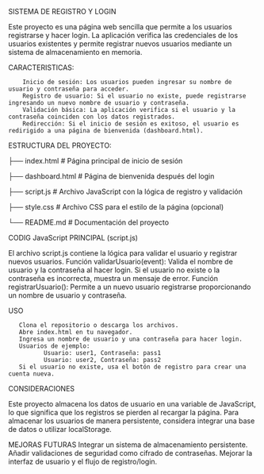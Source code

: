 SISTEMA DE REGISTRO Y LOGIN

Este proyecto es una página web sencilla que permite a los usuarios registrarse y hacer login. La aplicación verifica las credenciales de los usuarios existentes y permite registrar nuevos usuarios mediante un sistema de almacenamiento en memoria.

CARACTERISTICAS:

        Inicio de sesión: Los usuarios pueden ingresar su nombre de usuario y contraseña para acceder.
        Registro de usuario: Si el usuario no existe, puede registrarse ingresando un nuevo nombre de usuario y contraseña.
        Validación básica: La aplicación verifica si el usuario y la contraseña coinciden con los datos registrados.
        Redirección: Si el inicio de sesión es exitoso, el usuario es redirigido a una página de bienvenida (dashboard.html).

ESTRUCTURA DEL PROYECTO:

├── index.html          # Página principal de inicio de sesión

├── dashboard.html      # Página de bienvenida después del login

├── script.js           # Archivo JavaScript con la lógica de registro y validación

├── style.css           # Archivo CSS para el estilo de la página (opcional)

└── README.md           # Documentación del proyecto

CODIG JavaScript PRINCIPAL (script.js)

El archivo script.js contiene la lógica para validar el usuario y registrar nuevos usuarios.
Función validarUsuario(event): Valida el nombre de usuario y la contraseña al hacer login. Si el usuario no existe o la contraseña es incorrecta, muestra un mensaje de error.
Función registrarUsuario(): Permite a un nuevo usuario registrarse proporcionando un nombre de usuario y contraseña.

USO

       Clona el repositorio o descarga los archivos.
       Abre index.html en tu navegador.
       Ingresa un nombre de usuario y una contraseña para hacer login.
       Usuarios de ejemplo:
              Usuario: user1, Contraseña: pass1
              Usuario: user2, Contraseña: pass2
       Si el usuario no existe, usa el botón de registro para crear una cuenta nueva.
       
CONSIDERACIONES

Este proyecto almacena los datos de usuario en una variable de JavaScript, lo que significa que los registros se pierden al recargar la página.
Para almacenar los usuarios de manera persistente, considera integrar una base de datos o utilizar localStorage.

MEJORAS FUTURAS
    Integrar un sistema de almacenamiento persistente.
    Añadir validaciones de seguridad como cifrado de contraseñas.
    Mejorar la interfaz de usuario y el flujo de registro/login.
